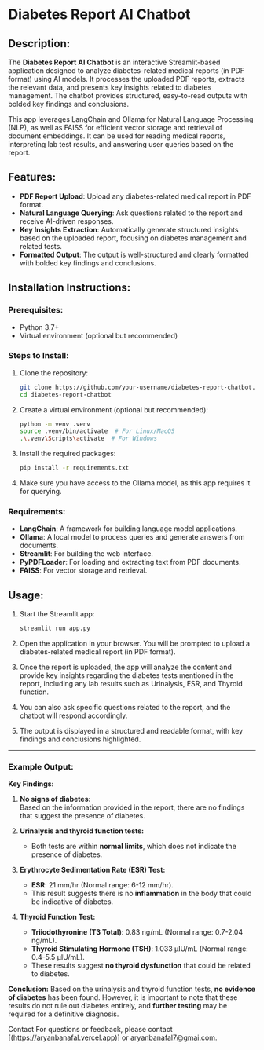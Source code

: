 # Diabetes Report AI Chatbot

## Description:
The **Diabetes Report AI Chatbot** is an interactive Streamlit-based application designed to analyze diabetes-related medical reports (in PDF format) using AI models. It processes the uploaded PDF reports, extracts the relevant data, and presents key insights related to diabetes management. The chatbot provides structured, easy-to-read outputs with bolded key findings and conclusions. 

This app leverages LangChain and Ollama for Natural Language Processing (NLP), as well as FAISS for efficient vector storage and retrieval of document embeddings. It can be used for reading medical reports, interpreting lab test results, and answering user queries based on the report.

## Features:
- **PDF Report Upload**: Upload any diabetes-related medical report in PDF format.
- **Natural Language Querying**: Ask questions related to the report and receive AI-driven responses.
- **Key Insights Extraction**: Automatically generate structured insights based on the uploaded report, focusing on diabetes management and related tests.
- **Formatted Output**: The output is well-structured and clearly formatted with bolded key findings and conclusions.

## Installation Instructions:

### Prerequisites:
- Python 3.7+ 
- Virtual environment (optional but recommended)

### Steps to Install:
1. Clone the repository:
    ```bash
    git clone https://github.com/your-username/diabetes-report-chatbot.git
    cd diabetes-report-chatbot
    ```

2. Create a virtual environment (optional but recommended):
    ```bash
    python -m venv .venv
    source .venv/bin/activate  # For Linux/MacOS
    .\.venv\Scripts\activate  # For Windows
    ```

3. Install the required packages:
    ```bash
    pip install -r requirements.txt
    ```

4. Make sure you have access to the Ollama model, as this app requires it for querying.

### Requirements:
- **LangChain**: A framework for building language model applications.
- **Ollama**: A local model to process queries and generate answers from documents.
- **Streamlit**: For building the web interface.
- **PyPDFLoader**: For loading and extracting text from PDF documents.
- **FAISS**: For vector storage and retrieval.

## Usage:

1. Start the Streamlit app:
    ```bash
    streamlit run app.py
    ```

2. Open the application in your browser. You will be prompted to upload a diabetes-related medical report (in PDF format).

3. Once the report is uploaded, the app will analyze the content and provide key insights regarding the diabetes tests mentioned in the report, including any lab results such as Urinalysis, ESR, and Thyroid function.

4. You can also ask specific questions related to the report, and the chatbot will respond accordingly.

5. The output is displayed in a structured and readable format, with key findings and conclusions highlighted.

---

### Example Output:

**Key Findings:**

1. **No signs of diabetes:**  
   Based on the information provided in the report, there are no findings that suggest the presence of diabetes.

2. **Urinalysis and thyroid function tests:**
   - Both tests are within **normal limits**, which does not indicate the presence of diabetes.

3. **Erythrocyte Sedimentation Rate (ESR) Test:**
   - **ESR**: 21 mm/hr (Normal range: 6-12 mm/hr).  
   - This result suggests there is no **inflammation** in the body that could be indicative of diabetes.

4. **Thyroid Function Test:**
   - **Triiodothyronine (T3 Total)**: 0.83 ng/mL (Normal range: 0.7-2.04 ng/mL).  
   - **Thyroid Stimulating Hormone (TSH)**: 1.033 µIU/mL (Normal range: 0.4-5.5 µIU/mL).  
   - These results suggest **no thyroid dysfunction** that could be related to diabetes.

**Conclusion:**
Based on the urinalysis and thyroid function tests, **no evidence of diabetes** has been found. However, it is important to note that these results do not rule out diabetes entirely, and **further testing** may be required for a definitive diagnosis.

Contact
For questions or feedback, please contact  [(https://aryanbanafal.vercel.app)] or aryanbanafal7@gmai.com.
